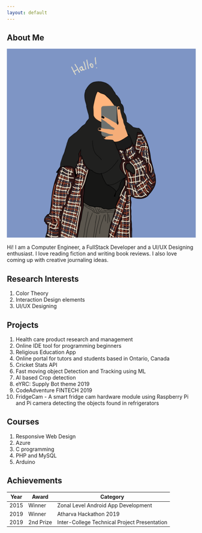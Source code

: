 ```yaml
---
layout: default
---
```


## About Me

<img class="profile-picture" src="IMG_0034.PNG">

Hi! I am a Computer Engineer, a FullStack Developer and a UI/UX Designing enthusiast. I love reading fiction and writing book reviews. I also love coming up with creative journaling ideas. 


## Research Interests

1. Color Theory
2. Interaction Design elements
3. UI/UX Designing


## Projects

1. Health care product research and management  
2. Online IDE tool for programming beginners 
3. Religious Education App
4. Online portal for tutors and students based in Ontario, Canada
5. Cricket Stats API
6. Fast moving object Detection and Tracking using ML
7. AI based Crop detection 
8. eYRC: Supply Bot theme 2019
9. CodeAdventure FINTECH 2019
10. FridgeCam - A smart fridge cam hardware module using Raspberry Pi and Pi camera detecting the objects found in refrigerators

## Courses

1. Responsive Web Design
2. Azure
3. C programming
4. PHP and MySQL 
5. Arduino

## Achievements

Year  | Award  | Category
----- | ------ | --------
2015  | Winner | Zonal Level Android App Development 
2019  | Winner | Atharva Hackathon 2019
2019  | 2nd Prize | Inter-College Technical Project Presentation 


